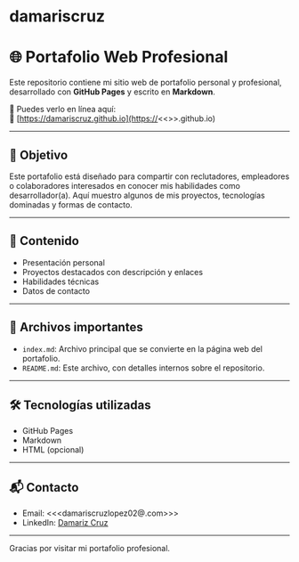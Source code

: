 # damariscruz

# 🌐 Portafolio Web Profesional

Este repositorio contiene mi sitio web de portafolio personal y profesional, desarrollado con **GitHub Pages** y escrito en **Markdown**.

📌 Puedes verlo en línea aquí:  
🔗 [https://damariscruz.github.io](https://<<<damariscruz>>>.github.io)

---


## 🎯 Objetivo

Este portafolio está diseñado para compartir con reclutadores, empleadores o colaboradores interesados en conocer mis habilidades como desarrollador(a). Aquí muestro algunos de mis proyectos, tecnologías dominadas y formas de contacto.

---

## 🧩 Contenido

- Presentación personal
- Proyectos destacados con descripción y enlaces
- Habilidades técnicas
- Datos de contacto

---

## 📁 Archivos importantes

- `index.md`: Archivo principal que se convierte en la página web del portafolio.
- `README.md`: Este archivo, con detalles internos sobre el repositorio.

---

## 🛠 Tecnologías utilizadas

- GitHub Pages
- Markdown
- HTML (opcional)

---

## 📬 Contacto

- Email: <<<damariscruzlopez02@.com>>>
- LinkedIn: [Damariz Cruz](https://www.linkedin.com/in/damaris-cruz-0b4183269?utm_source=share&utm_campaign=share_via&utm_content=profile&utm_medium=android_app)

---

Gracias por visitar mi portafolio profesional.
